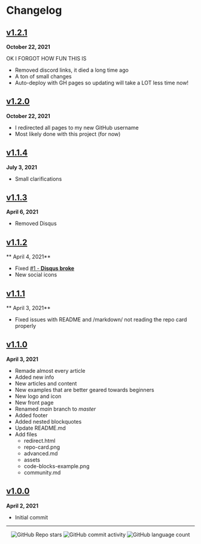 # Changelog

## <a href="https://github.com/frogweezer/formatting/releases/tag/v1.2.1">v1.2.1</a>

**October 22, 2021**

OK I FORGOT HOW FUN THIS IS

* Removed discord links, it died a long time ago
* A ton of small changes
* Auto-deploy with GH pages so updating will take a LOT less time now!

## <a href="https://github.com/frogweezer/formatting/releases/tag/v1.2.0">v1.2.0</a>

**October 22, 2021**

* I redirected all pages to my new GitHub username
* Most likely done with this project (for now)

## <a href="https://github.com/frogweezer/formatting/releases/tag/v1.1.4">v1.1.4</a>

**July 3, 2021**

* Small clarifications

## <a href="https://github.com/frogweezer/formatting/releases/tag/v1.1.3">v1.1.3</a>

**April 6, 2021**

* Removed Disqus

## <a href="https://github.com/frogweezer/formatting/releases/tag/v1.1.2">v1.1.2</a>

** April 4, 2021**

* Fixed [#1 - **Disqus broke**](https://github.com/frogweezer/formatting/issues/1)
* New social icons

## <a href="https://github.com/frogweezer/formatting/releases/tag/v1.1.1">v1.1.1</a>

** April 3, 2021**

* Fixed issues with README and /markdown/ not reading the repo card properly

## <a href="https://github.com/frogweezer/formatting/releases/tag/v1.1.0">v1.1.0</a>

**April 3, 2021**

* Remade almost every article
* Added new info
* New articles and content
* New examples that are better geared towards beginners
* New logo and icon
* New front page
* Renamed *main* branch to *master*
* Added footer
* Added nested blockquotes
* Update README.md
* Add files
    * redirect.html
    * repo-card.png
    * advanced.md
    * assets
    * code-blocks-example.png
    * community.md

## <a href="https://github.com/frogweezer/formatting/releases/tag/v1.0.0">v1.0.0</a>

**April 2, 2021**

* Initial commit


<!-- Footer -->

---

<p align="center">
  <img alt="GitHub Repo stars" src="https://img.shields.io/github/stars/frogweezer/formatting?style=for-the-badge">
  <img alt="GitHub commit activity" src="https://img.shields.io/github/commit-activity/m/frogweezer/formatting?style=for-the-badge">
  <img alt="GitHub language count" src="https://img.shields.io/github/languages/count/frogweezer/formatting?style=for-the-badge">
</p>
